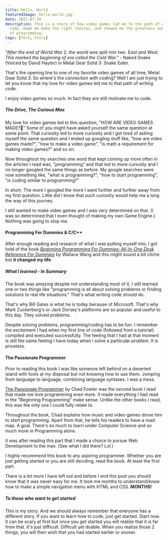 ```yaml
---
title: Hello, World
featuredImage: hello-world.jpg
date: 2021-07-29
description: This is a story of how video games led me to the path of writing
  code, made me make the right choices, and showed me the greatness and beauty
  of programming.
tags: [Tech, Story]
---
```


_"After the end of World War 2, the world was split into two. East and West. This marked the beginning of era called the Cold War."_ - Naked Snake (Voiced by David Hayter) in Metal Gear Solid 3: Snake Eater.

That's the opening line to one of my favorite video games of all time, Metal Gear Solid 3. So where's the connection with coding? Well I am just trying to let you know that my love for video games led me to that path of writing code.

I enjoy video games so much. In fact they are still motivate me to code.

##### The Drive, The Curious Max

My love for video games led to this question, "HOW ARE VIDEO GAMES MADE?🤔" Some of you might have asked yourself the same question at some point. That curiosity led to more curiosity and I got tired of asking myself the same question and I ended up googling stuff like, "how are video games made?", "how to make a video game", "is math a requirement for making video games?" and so on.

Now throughout my searches one word that kept coming up more often in the articles I read was, "programming" and that led to more curiosity and I no longer googled the same things as before. My google searches were now something like, "what is programming?", "how to start programming", "is coding similar to programming?"

In short. The more I googled the more I went further and further away from my first question. Little did I know that such curiosity would help me a long the way of this journey.

I still wanted to make video games and I was very determined on that. (I was so determined that I even thought of making my own Game Engine.) Nothing was going to stop me.

#### Programming For Dummies & C/C++

After enough reading and research of what I was putting myself into, I got hold of the book <a href="https://www.dummies.com/programming/beginning-programming-for-dummies-4th-edition/" target="_blank">_Beginning Programming For Dummies: All-In-One Desk Reference For Dummies_</a> by Wallace Wang and this might sound a bit cliche but **it changed my life**.

##### What I learned - In Summary

The book was amazing despite not understanding most of it, I still learned one or two things like "programming is all about solving problems or finding solutions to real life situations." That's what writing code should do.

That's why Bill Gates is what he is today because of Microsoft. That's why Mark Zuckerberg's or Jack Dorsey's platforms are so popular and useful to this day. They solved problems.

Despite solving problems, programming/coding has to be fun. I remember the excitement I had when my first line of code (followed from a tutorial) compiled and executed successfully. The feeling that I had at that moment is still the same feeling I have today when I solve a particular problem. It is priceless.

#### The Passionate Programmer

Prior to reading this book I was like someone left behind on a deserted island with tools at my disposal but not knowing how to use them. Jumping from language to language, combining language syntaxes. I was a mess.

<a href="https://www.amazon.com/Passionate-Programmer-Remarkable-Development-Pragmatic/dp/1934356344/ref=sr_1_1?dchild=1&keywords=The+Passionate+Programmer&qid=1611238225&sr=8-1" target="_blank">The Passionate Programmer</a> by Chad Fowler was the second book I read that made me love programming even more. It made everything I had read in the "Beginning Programming" make sense. Unlike the other books I read, this was the only one I could fully relate to.

Throughout the book, Chad explains how music and video games drove him to start programming. Apart from that, he tells his readers to have a road map. A goal. There's so much to learn under Computer Science and so much more in Programming alone.

It was after reading this part that I made a choice to pursue Web Development to the max. (See what I did there? Lol.)

I highly recommend this book to any aspiring programmer. Whether you are just getting started or you are still deciding, read the book. At least the first part.

There is a lot more I have left out and before I end this post you should know that it was never easy for me. It took me months to understand/know how to make a simple navigation menu with HTML and CSS. **MONTHS!**

##### To those who want to get started

This is my story. And we should always remember that everyone has a different story. If you want to learn how to code, just get started. Start now. It can be scary at first but once you get started you will realize that it is far from that. It's just difficult. Difficult yet doable. When you realize those 2 things, you will then wish that you had started earlier or sooner.
